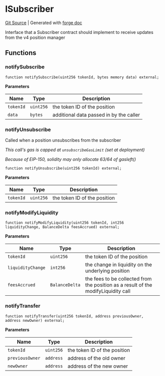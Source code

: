 # ISubscriber
[Git Source](https://github.com/Uniswap/docs/blob/47e3c30ae8a0d7c086bf3e41bd0e7e3a854e280b/src/interfaces/ISubscriber.sol)
| Generated with [forge doc](https://book.getfoundry.sh/reference/forge/forge-doc)

Interface that a Subscriber contract should implement to receive updates from the v4 position manager


## Functions
### notifySubscribe


```solidity
function notifySubscribe(uint256 tokenId, bytes memory data) external;
```
**Parameters**

|Name|Type|Description|
|----|----|-----------|
|`tokenId`|`uint256`|the token ID of the position|
|`data`|`bytes`|additional data passed in by the caller|


### notifyUnsubscribe

Called when a position unsubscribes from the subscriber

*This call's gas is capped at `unsubscribeGasLimit` (set at deployment)*

*Because of EIP-150, solidity may only allocate 63/64 of gasleft()*


```solidity
function notifyUnsubscribe(uint256 tokenId) external;
```
**Parameters**

|Name|Type|Description|
|----|----|-----------|
|`tokenId`|`uint256`|the token ID of the position|


### notifyModifyLiquidity


```solidity
function notifyModifyLiquidity(uint256 tokenId, int256 liquidityChange, BalanceDelta feesAccrued) external;
```
**Parameters**

|Name|Type|Description|
|----|----|-----------|
|`tokenId`|`uint256`|the token ID of the position|
|`liquidityChange`|`int256`|the change in liquidity on the underlying position|
|`feesAccrued`|`BalanceDelta`|the fees to be collected from the position as a result of the modifyLiquidity call|


### notifyTransfer


```solidity
function notifyTransfer(uint256 tokenId, address previousOwner, address newOwner) external;
```
**Parameters**

|Name|Type|Description|
|----|----|-----------|
|`tokenId`|`uint256`|the token ID of the position|
|`previousOwner`|`address`|address of the old owner|
|`newOwner`|`address`|address of the new owner|


